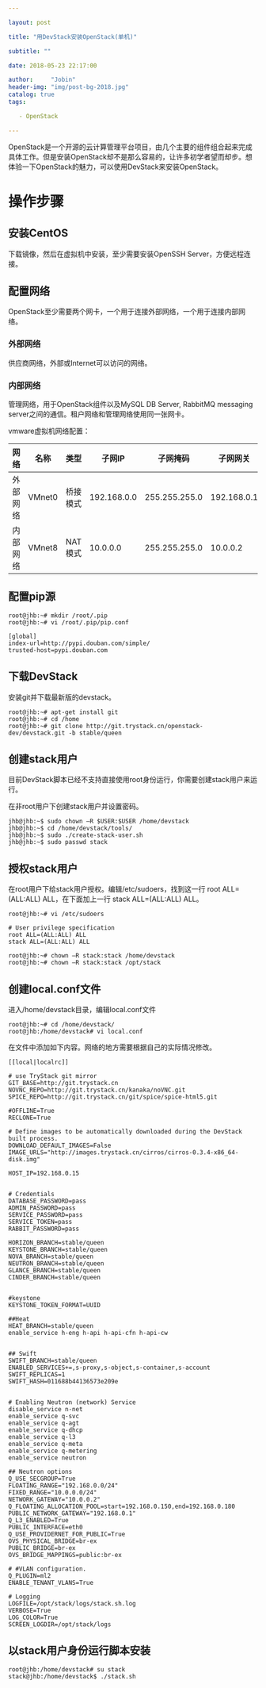 ```yaml
---

layout: post

title: "用DevStack安装OpenStack(单机)"

subtitle: ""

date: 2018-05-23 22:17:00

author:     "Jobin"
header-img: "img/post-bg-2018.jpg"
catalog: true
tags:

​	- OpenStack

---
```


OpenStack是一个开源的云计算管理平台项目，由几个主要的组件组合起来完成具体工作。但是安装OpenStack却不是那么容易的，让许多初学者望而却步。想体验一下OpenStack的魅力，可以使用DevStack来安装OpenStack。

# 操作步骤

## 安装CentOS

下载镜像，然后在虚拟机中安装，至少需要安装OpenSSH Server，方便远程连接。



## 配置网络

OpenStack至少需要两个网卡，一个用于连接外部网络，一个用于连接内部网络。

### 外部网络

供应商网络，外部或Internet可以访问的网络。

### 内部网络

管理网络，用于OpenStack组件以及MySQL DB Server, RabbitMQ messaging server之间的通信。租户网络和管理网络使用同一张网卡。

vmware虚拟机网络配置：

| 网络     | 名称   | 类型     | 子网IP      | 子网掩码      | 子网网关    |
| -------- | ------ | -------- | ----------- | ------------- | ----------- |
| 外部网络 | VMnet0 | 桥接模式 | 192.168.0.0 | 255.255.255.0 | 192.168.0.1 |
| 内部网络 | VMnet8 | NAT模式  | 10.0.0.0    | 255.255.255.0 | 10.0.0.2    |

 ## 配置pip源

```Shell
root@jhb:~# mkdir /root/.pip
root@jhb:~# vi /root/.pip/pip.conf

[global]
index-url=http://pypi.douban.com/simple/
trusted-host=pypi.douban.com
```

## 下载DevStack

安装git并下载最新版的devstack。

```Shell
root@jhb:~# apt-get install git   
root@jhb:~# cd /home
root@jhb:~# git clone http://git.trystack.cn/openstack-dev/devstack.git -b stable/queen
```

## 创建stack用户

目前DevStack脚本已经不支持直接使用root身份运行，你需要创建stack用户来运行。

在非root用户下创建stack用户并设置密码。

```shell
jhb@jhb:~$ sudo chown –R $USER:$USER /home/devstack
jhb@jhb:~$ cd /home/devstack/tools/
jhb@jhb:~$ sudo ./create-stack-user.sh
jhb@jhb:~$ sudo passwd stack
```

## 授权stack用户

在root用户下给stack用户授权。编辑/etc/sudoers，找到这一行 root ALL=(ALL:ALL) ALL，在下面加上一行 stack ALL=(ALL:ALL) ALL。

```Shell
root@jhb:~# vi /etc/sudoers

# User privilege specification
root ALL=(ALL:ALL) ALL
stack ALL=(ALL:ALL) ALL

root@jhb:~# chown –R stack:stack /home/devstack
root@jhb:~# chown –R stack:stack /opt/stack
```

## 创建local.conf文件

进入/home/devstack目录，编辑local.conf文件

```Shell
root@jhb:~# cd /home/devstack/
root@jhb:/home/devstack# vi local.conf
```

在文件中添加如下内容。网络的地方需要根据自己的实际情况修改。

```
[[local|localrc]]

# use TryStack git mirror
GIT_BASE=http://git.trystack.cn
NOVNC_REPO=http://git.trystack.cn/kanaka/noVNC.git
SPICE_REPO=http://git.trystack.cn/git/spice/spice-html5.git

#OFFLINE=True
RECLONE=True

# Define images to be automatically downloaded during the DevStack built process.
DOWNLOAD_DEFAULT_IMAGES=False
IMAGE_URLS="http://images.trystack.cn/cirros/cirros-0.3.4-x86_64-disk.img"

HOST_IP=192.168.0.15


# Credentials
DATABASE_PASSWORD=pass
ADMIN_PASSWORD=pass
SERVICE_PASSWORD=pass
SERVICE_TOKEN=pass
RABBIT_PASSWORD=pass

HORIZON_BRANCH=stable/queen
KEYSTONE_BRANCH=stable/queen
NOVA_BRANCH=stable/queen
NEUTRON_BRANCH=stable/queen
GLANCE_BRANCH=stable/queen
CINDER_BRANCH=stable/queen


#keystone
KEYSTONE_TOKEN_FORMAT=UUID

##Heat
HEAT_BRANCH=stable/queen
enable_service h-eng h-api h-api-cfn h-api-cw


## Swift
SWIFT_BRANCH=stable/queen
ENABLED_SERVICES+=,s-proxy,s-object,s-container,s-account
SWIFT_REPLICAS=1
SWIFT_HASH=011688b44136573e209e


# Enabling Neutron (network) Service
disable_service n-net
enable_service q-svc
enable_service q-agt
enable_service q-dhcp
enable_service q-l3
enable_service q-meta
enable_service q-metering
enable_service neutron

## Neutron options
Q_USE_SECGROUP=True
FLOATING_RANGE="192.168.0.0/24"
FIXED_RANGE="10.0.0.0/24"
NETWORK_GATEWAY="10.0.0.2"
Q_FLOATING_ALLOCATION_POOL=start=192.168.0.150,end=192.168.0.180
PUBLIC_NETWORK_GATEWAY="192.168.0.1"
Q_L3_ENABLED=True
PUBLIC_INTERFACE=eth0
Q_USE_PROVIDERNET_FOR_PUBLIC=True
OVS_PHYSICAL_BRIDGE=br-ex
PUBLIC_BRIDGE=br-ex
OVS_BRIDGE_MAPPINGS=public:br-ex

# #VLAN configuration.
Q_PLUGIN=ml2
ENABLE_TENANT_VLANS=True

# Logging
LOGFILE=/opt/stack/logs/stack.sh.log
VERBOSE=True
LOG_COLOR=True
SCREEN_LOGDIR=/opt/stack/logs
```

## 以stack用户身份运行脚本安装

```shell
root@jhb:/home/devstack# su stack
stack@jhb:/home/devstack$ ./stack.sh
```